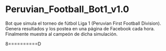 ﻿# Peruvian_Football_Bot1_v1.0
Bot que simula el torneo de fútbol Liga 1 (Peruvian First Football Division). Genera resultados y los postea en una página de Facebook cada hora. Finalmente muestra al campeón de dicha simulación.

8==========D
